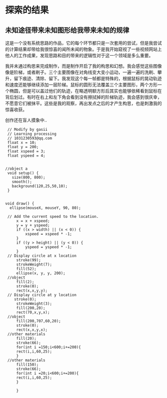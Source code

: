 # 探索的结果

## 未知途径带来未知图形给我带来未知的规律

这是一个没有系统思路的作品，它的每个环节都只是一次套用的尝试，但是我尝试的计算结果却带给我很惊喜的闻所未闻的物象。于是我开始窥视了一些视频网站上他人的工作成果，发现思路和目的带来的逻辑性对于这一个领域是多么重要。

我并未通过构思来完成制作，而是制作开启了我的构思和幻想。我会感觉这些图像像是阶梯，或者刷子。三个主要图像在对角线变大变小运动，一遍一遍的洗刷、攀升，留下痕迹、清除、留下。我发现这个每一帧都是特殊的，根据鼠标的晃动轨迹和速度还能够继续添加一层阶梯。鼠标的圆形无法覆盖三个主要图形，两个方形一个椭圆，但是可以盖过他们的轨迹，在略透明额方形后其实也能够依稀看到鼠标在背后划过。有时在右上和左下角会看到没有擦拭掉的阶梯轨迹，我会感到很庆幸，不愿意它们被抹平。这些是我的观察，再出发点之后的才产生构思，也是刺激我的惊喜收获。

创作还在盲人摸象中..

     // Modify by gasii
     // Learning processing
     // 1031230593@qq.com
     float x = 10;
     float y = 200;
     float xspeed = 3;
     float yspeed = 4;
     
   
    //object a
     void setup() {
       size(800, 800);
       smooth();  
       background(120,25,50,10);
     }   


    void draw() {
      ellipse(mouseX, mouseY, 90, 80);
      
     // Add the current speed to the location.
         x = x + xspeed;
         y = y + yspeed;
         if ((x > width) || (x < 0)) {
             xspeed = xspeed * -1;
         }
         if ((y > height) || (y < 0)) {
             yspeed = yspeed * -1;
         }
     // Display circle at x location
         stroke(99);
         strokeWeight(7);
         fill(52);
         ellipse(x, y, y, 200);  
     //object
         fill(2);
         stroke(0);
         rect(x,x,y,y);
     // Display circle at y location
        stroke(0);
         strokeWeight(3);
         fill(200,20);
         rect(70,x,y,x);
     //object
         fill(200,707,60,20);
         stroke(0);
         rect(x,x,y,x);
     //other materials
         fill(20);
         stroke(66);
         for(int i =150;i<600;i+=200){
         rect(i,i,60,25);
         }
     //other materials
         fill(150);
         stroke(66);
         for(int i =20;i<600;i+=200){
         rect(i,i,60,25);
         }
        
         }
